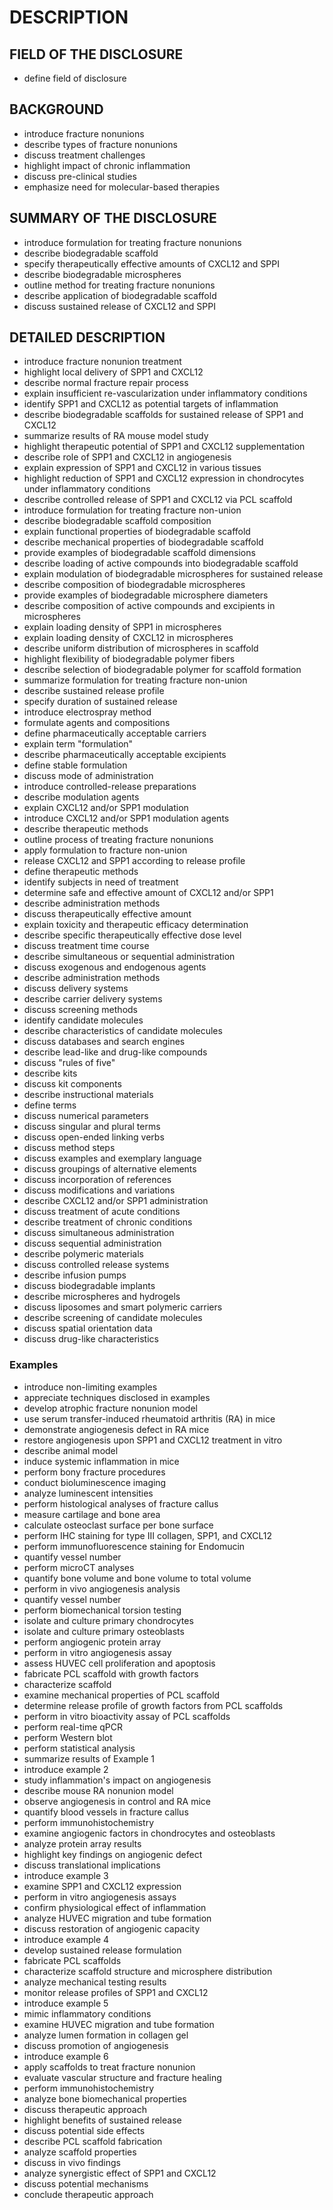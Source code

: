 # DESCRIPTION

## FIELD OF THE DISCLOSURE

- define field of disclosure

## BACKGROUND

- introduce fracture nonunions
- describe types of fracture nonunions
- discuss treatment challenges
- highlight impact of chronic inflammation
- discuss pre-clinical studies
- emphasize need for molecular-based therapies

## SUMMARY OF THE DISCLOSURE

- introduce formulation for treating fracture nonunions
- describe biodegradable scaffold
- specify therapeutically effective amounts of CXCL12 and SPPI
- describe biodegradable microspheres
- outline method for treating fracture nonunions
- describe application of biodegradable scaffold
- discuss sustained release of CXCL12 and SPPI

## DETAILED DESCRIPTION

- introduce fracture nonunion treatment
- highlight local delivery of SPP1 and CXCL12
- describe normal fracture repair process
- explain insufficient re-vascularization under inflammatory conditions
- identify SPP1 and CXCL12 as potential targets of inflammation
- describe biodegradable scaffolds for sustained release of SPP1 and CXCL12
- summarize results of RA mouse model study
- highlight therapeutic potential of SPP1 and CXCL12 supplementation
- describe role of SPP1 and CXCL12 in angiogenesis
- explain expression of SPP1 and CXCL12 in various tissues
- highlight reduction of SPP1 and CXCL12 expression in chondrocytes under inflammatory conditions
- describe controlled release of SPP1 and CXCL12 via PCL scaffold
- introduce formulation for treating fracture non-union
- describe biodegradable scaffold composition
- explain functional properties of biodegradable scaffold
- describe mechanical properties of biodegradable scaffold
- provide examples of biodegradable scaffold dimensions
- describe loading of active compounds into biodegradable scaffold
- explain modulation of biodegradable microspheres for sustained release
- describe composition of biodegradable microspheres
- provide examples of biodegradable microsphere diameters
- describe composition of active compounds and excipients in microspheres
- explain loading density of SPP1 in microspheres
- explain loading density of CXCL12 in microspheres
- describe uniform distribution of microspheres in scaffold
- highlight flexibility of biodegradable polymer fibers
- describe selection of biodegradable polymer for scaffold formation
- summarize formulation for treating fracture non-union
- describe sustained release profile
- specify duration of sustained release
- introduce electrospray method
- formulate agents and compositions
- define pharmaceutically acceptable carriers
- explain term "formulation"
- describe pharmaceutically acceptable excipients
- define stable formulation
- discuss mode of administration
- introduce controlled-release preparations
- describe modulation agents
- explain CXCL12 and/or SPP1 modulation
- introduce CXCL12 and/or SPP1 modulation agents
- describe therapeutic methods
- outline process of treating fracture nonunions
- apply formulation to fracture non-union
- release CXCL12 and SPP1 according to release profile
- define therapeutic methods
- identify subjects in need of treatment
- determine safe and effective amount of CXCL12 and/or SPP1
- describe administration methods
- discuss therapeutically effective amount
- explain toxicity and therapeutic efficacy determination
- describe specific therapeutically effective dose level
- discuss treatment time course
- describe simultaneous or sequential administration
- discuss exogenous and endogenous agents
- describe administration methods
- discuss delivery systems
- describe carrier delivery systems
- discuss screening methods
- identify candidate molecules
- describe characteristics of candidate molecules
- discuss databases and search engines
- describe lead-like and drug-like compounds
- discuss "rules of five"
- describe kits
- discuss kit components
- describe instructional materials
- define terms
- discuss numerical parameters
- discuss singular and plural terms
- discuss open-ended linking verbs
- discuss method steps
- discuss examples and exemplary language
- discuss groupings of alternative elements
- discuss incorporation of references
- discuss modifications and variations
- describe CXCL12 and/or SPP1 administration
- discuss treatment of acute conditions
- describe treatment of chronic conditions
- discuss simultaneous administration
- discuss sequential administration
- describe polymeric materials
- discuss controlled release systems
- describe infusion pumps
- discuss biodegradable implants
- describe microspheres and hydrogels
- discuss liposomes and smart polymeric carriers
- describe screening of candidate molecules
- discuss spatial orientation data
- discuss drug-like characteristics

### Examples

- introduce non-limiting examples
- appreciate techniques disclosed in examples
- develop atrophic fracture nonunion model
- use serum transfer-induced rheumatoid arthritis (RA) in mice
- demonstrate angiogenesis defect in RA mice
- restore angiogenesis upon SPP1 and CXCL12 treatment in vitro
- describe animal model
- induce systemic inflammation in mice
- perform bony fracture procedures
- conduct bioluminescence imaging
- analyze luminescent intensities
- perform histological analyses of fracture callus
- measure cartilage and bone area
- calculate osteoclast surface per bone surface
- perform IHC staining for type III collagen, SPP1, and CXCL12
- perform immunofluorescence staining for Endomucin
- quantify vessel number
- perform microCT analyses
- quantify bone volume and bone volume to total volume
- perform in vivo angiogenesis analysis
- quantify vessel number
- perform biomechanical torsion testing
- isolate and culture primary chondrocytes
- isolate and culture primary osteoblasts
- perform angiogenic protein array
- perform in vitro angiogenesis assay
- assess HUVEC cell proliferation and apoptosis
- fabricate PCL scaffold with growth factors
- characterize scaffold
- examine mechanical properties of PCL scaffold
- determine release profile of growth factors from PCL scaffolds
- perform in vitro bioactivity assay of PCL scaffolds
- perform real-time qPCR
- perform Western blot
- perform statistical analysis
- summarize results of Example 1
- introduce example 2
- study inflammation's impact on angiogenesis
- describe mouse RA nonunion model
- observe angiogenesis in control and RA mice
- quantify blood vessels in fracture callus
- perform immunohistochemistry
- examine angiogenic factors in chondrocytes and osteoblasts
- analyze protein array results
- highlight key findings on angiogenic defect
- discuss translational implications
- introduce example 3
- examine SPP1 and CXCL12 expression
- perform in vitro angiogenesis assays
- confirm physiological effect of inflammation
- analyze HUVEC migration and tube formation
- discuss restoration of angiogenic capacity
- introduce example 4
- develop sustained release formulation
- fabricate PCL scaffolds
- characterize scaffold structure and microsphere distribution
- analyze mechanical testing results
- monitor release profiles of SPP1 and CXCL12
- introduce example 5
- mimic inflammatory conditions
- examine HUVEC migration and tube formation
- analyze lumen formation in collagen gel
- discuss promotion of angiogenesis
- introduce example 6
- apply scaffolds to treat fracture nonunion
- evaluate vascular structure and fracture healing
- perform immunohistochemistry
- analyze bone biomechanical properties
- discuss therapeutic approach
- highlight benefits of sustained release
- discuss potential side effects
- describe PCL scaffold fabrication
- analyze scaffold properties
- discuss in vivo findings
- analyze synergistic effect of SPP1 and CXCL12
- discuss potential mechanisms
- conclude therapeutic approach

